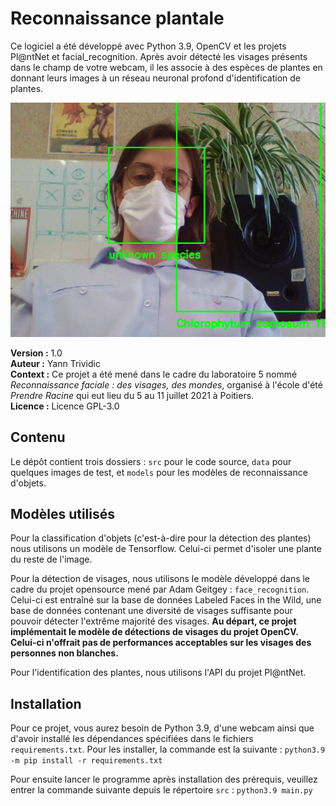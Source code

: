 # Reconnaissance plantale
Ce logiciel a été développé avec Python 3.9, OpenCV et les projets Pl@ntNet et facial_recognition. Après avoir détecté les visages présents dans le champ de votre webcam, il les associe à des espèces de plantes en donnant leurs images à un réseau neuronal profond d'identification de plantes.

![exemple](https://raw.githubusercontent.com/yanntrividic/detection-faciale-reconnaissance-vegetale/main/a_plant_and_i.png)

**Version :** 1.0  
**Auteur :** Yann Trividic  
**Context :** Ce projet a été mené dans le cadre du laboratoire 5 nommé *Reconnaissance faciale : des visages, des mondes*, organisé à l'école d'été *Prendre Racine* qui eut lieu du 5 au 11 juillet 2021 à Poitiers.  
**Licence :** Licence GPL-3.0

## Contenu
Le dépôt contient trois dossiers : `src` pour le code source, `data` pour quelques images de test, et `models` pour les modèles de reconnaissance d'objets.

## Modèles utilisés
Pour la classification d'objets (c'est-à-dire pour la détection des plantes) nous utilisons un modèle de Tensorflow. Celui-ci permet d'isoler une plante du reste de l'image.

Pour la détection de visages, nous utilisons le modèle développé dans le cadre du projet opensource mené par Adam Geitgey : `face_recognition`. Celui-ci est entraîné sur la base de données Labeled Faces in the Wild, une base de données contenant une diversité de visages suffisante pour pouvoir détecter l'extrême majorité des visages. **Au départ, ce projet implémentait le modèle de détections de visages du projet OpenCV. Celui-ci n'offrait pas de performances acceptables sur les visages des personnes non blanches.**

Pour l'identification des plantes, nous utilisons l'API du projet Pl@ntNet.

## Installation
Pour ce projet, vous aurez besoin de Python 3.9, d'une webcam ainsi que d'avoir installé les dépendances spécifiées dans le fichiers `requirements.txt`. Pour les installer, la commande est la suivante :
`python3.9 -m pip install -r requirements.txt`

Pour ensuite lancer le programme après installation des prérequis, veuillez entrer la commande suivante depuis le répertoire `src` :
`python3.9 main.py`
